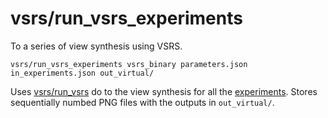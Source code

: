 # vsrs/run\_vsrs\_experiments

To a series of view synthesis using VSRS.

    vsrs/run_vsrs_experiments vsrs_binary parameters.json in_experiments.json out_virtual/

Uses [vsrs/run\_vsrs](tools/vsrs/run_vsrs.html) do to the view synthesis for all the [experiments](data/experiments.html). Stores sequentially numbed PNG files with the outputs in `out_virtual/`.
